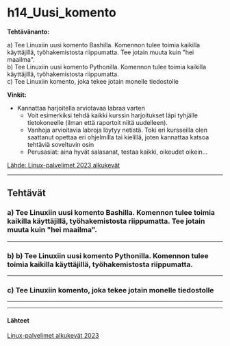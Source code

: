 

# h14_Uusi_komento

**Tehtävänanto:**

a) Tee Linuxiin uusi komento Bashilla. Komennon tulee toimia kaikilla käyttäjillä, työhakemistosta riippumatta. Tee jotain muuta kuin "hei maailma".  
b) Tee Linuxiin uusi komento Pythonilla. Komennon tulee toimia kaikilla käyttäjillä, työhakemistosta riippumatta.  
c) Tee Linuxiin komento, joka tekee jotain monelle tiedostolle  

**Vinkit:**

- Kannattaa harjoitella arviotavaa labraa varten  
  - Voit esimerkiksi tehdä kaikki kurssin harjoitukset läpi tyhjälle tietokoneelle (ilman että raportoit niitä uudelleen).  
  - Vanhoja arvioitavia labroja löytyy netistä. Toki eri kursseilla olen saattanut opettaa eri ohjelmilla tai kielillä, joten kannattaa katsoa tehtäviä soveltuvin osin  
  - Perusasiat: aina hyvät salasanat, testaa kaikki, oikeudet oikein...  

[Lähde: Linux-palvelimet 2023 alkukevät](https://terokarvinen.com/2023/linux-palvelimet-2023-alkukevat/)   

---
## Tehtävät  

### a) Tee Linuxiin uusi komento Bashilla. Komennon tulee toimia kaikilla käyttäjillä, työhakemistosta riippumatta. Tee jotain muuta kuin "hei maailma".  


---

### b) b) Tee Linuxiin uusi komento Pythonilla. Komennon tulee toimia kaikilla käyttäjillä, työhakemistosta riippumatta.  

---
### c) Tee Linuxiin komento, joka tekee jotain monelle tiedostolle  

---
---

#### Lähteet  
  
[Linux-palvelimet alkukevät 2023](https://terokarvinen.com/2023/linux-palvelimet-2023-alkukevat/)  

 












